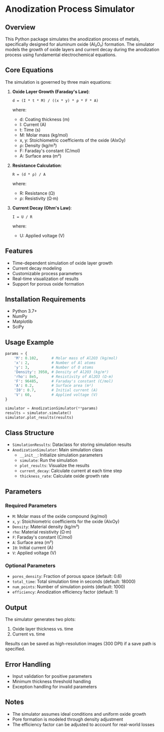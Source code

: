 # Anodization Process Simulator

## Overview
This Python package simulates the anodization process of metals, specifically designed for aluminum oxide (Al₂O₃) formation. The simulator models the growth of oxide layers and current decay during the anodization process using fundamental electrochemical equations.

## Core Equations
The simulation is governed by three main equations:

1. **Oxide Layer Growth (Faraday's Law)**:
   ```
   d = (I * t * M) / ((x * y) * ρ * F * A)
   ```
   where:
   - d: Coating thickness (m)
   - I: Current (A)
   - t: Time (s)
   - M: Molar mass (kg/mol)
   - x, y: Stoichiometric coefficients of the oxide (AlxOy)
   - ρ: Density (kg/m³)
   - F: Faraday's constant (C/mol)
   - A: Surface area (m²)

2. **Resistance Calculation**:
   ```
   R = (d * ρ) / A
   ```
   where:
   - R: Resistance (Ω)
   - ρ: Resistivity (Ω·m)

3. **Current Decay (Ohm's Law)**:
   ```
   I = U / R
   ```
   where:
   - U: Applied voltage (V)

## Features
- Time-dependent simulation of oxide layer growth
- Current decay modeling
- Customizable process parameters
- Real-time visualization of results
- Support for porous oxide formation

## Installation Requirements
- Python 3.7+
- NumPy
- Matplotlib
- SciPy

## Usage Example
```python
params = {
    'M': 0.102,      # Molar mass of Al2O3 (kg/mol)
    'x': 2,          # Number of Al atoms
    'y': 3,          # Number of O atoms
    'Density': 3950, # Density of Al2O3 (kg/m³)
    'rho': 8e5,      # Resistivity of Al2O3 (Ω·m)
    'F': 96485,      # Faraday's constant (C/mol)
    'A': 0.2,        # Surface area (m²)
    'I0': 0.7,       # Initial current (A)
    'V': 60,         # Applied voltage (V)
}

simulator = AnodizationSimulator(**params)
results = simulator.simulate()
simulator.plot_results(results)
```

## Class Structure
- `SimulationResults`: Dataclass for storing simulation results
- `AnodizationSimulator`: Main simulation class
  - `__init__`: Initialize simulation parameters
  - `simulate`: Run the simulation
  - `plot_results`: Visualize the results
  - `current_decay`: Calculate current at each time step
  - `thickness_rate`: Calculate oxide growth rate

## Parameters
### Required Parameters
- `M`: Molar mass of the oxide compound (kg/mol)
- `x`, `y`: Stoichiometric coefficients for the oxide (AlxOy)
- `Density`: Material density (kg/m³)
- `rho`: Material resistivity (Ω·m)
- `F`: Faraday's constant (C/mol)
- `A`: Surface area (m²)
- `I0`: Initial current (A)
- `V`: Applied voltage (V)

### Optional Parameters
- `pores_density`: Fraction of porous space (default: 0.6)
- `total_time`: Total simulation time in seconds (default: 18000)
- `num_points`: Number of simulation points (default: 1000)
- `efficiency`: Anodization efficiency factor (default: 1)

## Output
The simulator generates two plots:
1. Oxide layer thickness vs. time
2. Current vs. time

Results can be saved as high-resolution images (300 DPI) if a save path is specified.

## Error Handling
- Input validation for positive parameters
- Minimum thickness threshold handling
- Exception handling for invalid parameters

## Notes
- The simulator assumes ideal conditions and uniform oxide growth
- Pore formation is modeled through density adjustment
- The efficiency factor can be adjusted to account for real-world losses
